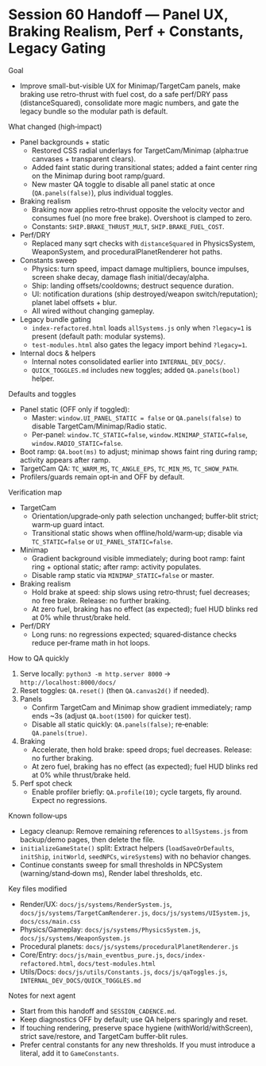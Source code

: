 # Session 60 Handoff — Panel UX, Braking Realism, Perf + Constants, Legacy Gating

Goal
- Improve small-but-visible UX for Minimap/TargetCam panels, make braking use retro-thrust with fuel cost, do a safe perf/DRY pass (distanceSquared), consolidate more magic numbers, and gate the legacy bundle so the modular path is default.

What changed (high‑impact)
- Panel backgrounds + static
  - Restored CSS radial underlays for TargetCam/Minimap (alpha:true canvases + transparent clears).
  - Added faint static during transitional states; added a faint center ring on the Minimap during boot ramp/guard.
  - New master QA toggle to disable all panel static at once (`QA.panels(false)`), plus individual toggles.
- Braking realism
  - Braking now applies retro‑thrust opposite the velocity vector and consumes fuel (no more free brake). Overshoot is clamped to zero.
  - Constants: `SHIP.BRAKE_THRUST_MULT`, `SHIP.BRAKE_FUEL_COST`.
- Perf/DRY
  - Replaced many sqrt checks with `distanceSquared` in PhysicsSystem, WeaponSystem, and proceduralPlanetRenderer hot paths.
- Constants sweep
  - Physics: turn speed, impact damage multipliers, bounce impulses, screen shake decay, damage flash initial/decay/alpha.
  - Ship: landing offsets/cooldowns; destruct sequence duration.
  - UI: notification durations (ship destroyed/weapon switch/reputation); planet label offsets + blur.
  - All wired without changing gameplay.
- Legacy bundle gating
  - `index-refactored.html` loads `allSystems.js` only when `?legacy=1` is present (default path: modular systems).
  - `test-modules.html` also gates the legacy import behind `?legacy=1`.
- Internal docs & helpers
  - Internal notes consolidated earlier into `INTERNAL_DEV_DOCS/`.
  - `QUICK_TOGGLES.md` includes new toggles; added `QA.panels(bool)` helper.

Defaults and toggles
- Panel static (OFF only if toggled):
  - Master: `window.UI_PANEL_STATIC = false` or `QA.panels(false)` to disable TargetCam/Minimap/Radio static.
  - Per‑panel: `window.TC_STATIC=false`, `window.MINIMAP_STATIC=false`, `window.RADIO_STATIC=false`.
- Boot ramp: `QA.boot(ms)` to adjust; minimap shows faint ring during ramp; activity appears after ramp.
- TargetCam QA: `TC_WARM_MS`, `TC_ANGLE_EPS`, `TC_MIN_MS`, `TC_SHOW_PATH`.
- Profilers/guards remain opt‑in and OFF by default.

Verification map
- TargetCam
  - Orientation/upgrade‑only path selection unchanged; buffer‑blit strict; warm‑up guard intact.
  - Transitional static shows when offline/hold/warm‑up; disable via `TC_STATIC=false` or `UI_PANEL_STATIC=false`.
- Minimap
  - Gradient background visible immediately; during boot ramp: faint ring + optional static; after ramp: activity populates.
  - Disable ramp static via `MINIMAP_STATIC=false` or master.
- Braking realism
  - Hold brake at speed: ship slows using retro‑thrust; fuel decreases; no free brake. Release: no further braking.
  - At zero fuel, braking has no effect (as expected); fuel HUD blinks red at 0% while thrust/brake held.
- Perf/DRY
  - Long runs: no regressions expected; squared‑distance checks reduce per‑frame math in hot loops.

How to QA quickly
1) Serve locally: `python3 -m http.server 8000` → `http://localhost:8000/docs/`
2) Reset toggles: `QA.reset()` (then `QA.canvas2d()` if needed).
3) Panels
   - Confirm TargetCam and Minimap show gradient immediately; ramp ends ~3s (adjust `QA.boot(1500)` for quicker test).
   - Disable all static quickly: `QA.panels(false)`; re‑enable: `QA.panels(true)`.
4) Braking
   - Accelerate, then hold brake: speed drops; fuel decreases. Release: no further braking.
   - At zero fuel, braking has no effect (as expected); fuel HUD blinks red at 0% while thrust/brake held.
5) Perf spot check
   - Enable profiler briefly: `QA.profile(10)`; cycle targets, fly around. Expect no regressions.

Known follow‑ups
- Legacy cleanup: Remove remaining references to `allSystems.js` from backup/demo pages, then delete the file.
- `initializeGameState()` split: Extract helpers (`loadSaveOrDefaults`, `initShip`, `initWorld`, `seedNPCs`, `wireSystems`) with no behavior changes.
- Continue constants sweep for small thresholds in NPCSystem (warning/stand‑down ms), Render label thresholds, etc.

Key files modified
- Render/UX: `docs/js/systems/RenderSystem.js`, `docs/js/systems/TargetCamRenderer.js`, `docs/js/systems/UISystem.js`, `docs/css/main.css`
- Physics/Gameplay: `docs/js/systems/PhysicsSystem.js`, `docs/js/systems/WeaponSystem.js`
- Procedural planets: `docs/js/systems/proceduralPlanetRenderer.js`
- Core/Entry: `docs/js/main_eventbus_pure.js`, `docs/index-refactored.html`, `docs/test-modules.html`
- Utils/Docs: `docs/js/utils/Constants.js`, `docs/js/qaToggles.js`, `INTERNAL_DEV_DOCS/QUICK_TOGGLES.md`

Notes for next agent
- Start from this handoff and `SESSION_CADENCE.md`.
- Keep diagnostics OFF by default; use QA helpers sparingly and reset.
- If touching rendering, preserve space hygiene (withWorld/withScreen), strict save/restore, and TargetCam buffer‑blit rules.
- Prefer central constants for any new thresholds. If you must introduce a literal, add it to `GameConstants`.

